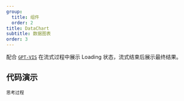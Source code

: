```yaml
---
group:
  title: 组件
  order: 2
title: DataChart
subtitle: 数据图表
order: 3
---
```


配合 [`GPT-VIS`](https://github.com/antvis/GPT-Vis) 在流式过程中展示 Loading 状态，流式结束后展示最终结果。

## 代码演示

<!-- prettier-ignore -->
<code src="./demo/components/dataChart.tsx" description="配合 `GPT-VIS` 渲染图表">思考过程</code>
